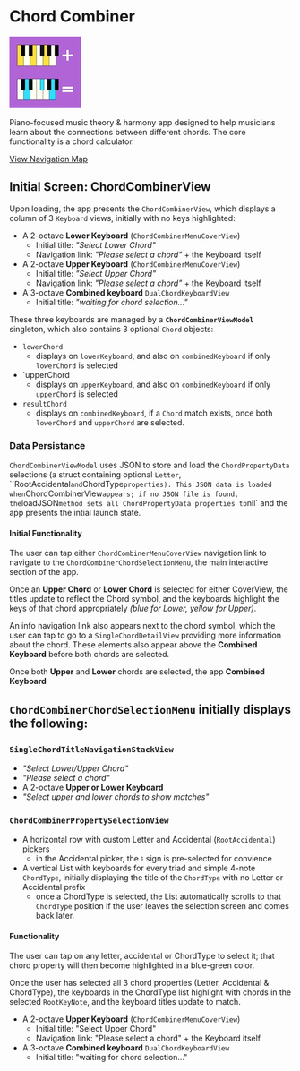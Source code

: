 # Chord Combiner

![ChordCombiner Light Mode Icon large-keyboards += 128px.jpg](https://github.com/thewildjacko/ChordCombiner-SwiftUI/blob/main/ChordCombiner%20Light%20Mode%20Icon%20large-keyboards%20%2B%3D%20128px.jpg)

Piano-focused music theory & harmony app designed to help musicians learn about the connections between different chords. The core functionality is a chord calculator.

[View Navigation Map](https://bra.in/5jMZEP)

## Initial Screen: ChordCombinerView

Upon loading, the app presents the `ChordCombinerView`, which displays a column of 3 `Keyboard` views, initially with no keys highlighted:

- A 2-octave **Lower Keyboard** (`ChordCombinerMenuCoverView`)
  - Initial title: _"Select Lower Chord"_
  - Navigation link: _"Please select a chord"_ + the Keyboard itself
- A 2-octave **Upper Keyboard** (`ChordCombinerMenuCoverView`)
  - Initial title: _"Select Upper Chord"_
  - Navigation link: _"Please select a chord"_ + the Keyboard itself
- A 3-octave **Combined keyboard** `DualChordKeyboardView`
  - Initial title: _"waiting for chord selection..."_

These three keyboards are managed by a **`ChordCombinerViewModel`** singleton, which also contains 3 optional `Chord` objects:

- `lowerChord`
  - displays on `lowerKeyboard`, and also on `combinedKeyboard` if only `lowerChord` is selected
- `upperChord
  - displays on `upperKeyboard`, and also on `combinedKeyboard` if only `upperChord` is selected
- `resultChord`
  - displays on `combinedKeyboard`, if a `Chord` match exists, once both `lowerChord` and `upperChord` are selected.

### Data Persistance

`ChordCombinerViewModel` uses JSON to store and load the `ChordPropertyData` selections (a struct containing optional `Letter`, ``RootAccidental` and `ChordType` properties). This JSON data is loaded when `ChordCombinerView` appears; if no JSON file is found, the `loadJSON` method sets all ChordPropertyData properties to `nil` and the app presents the intial launch state.

#### Initial Functionality

The user can tap either `ChordCombinerMenuCoverView` navigation link to navigate to the `ChordCombinerChordSelectionMenu`, the main interactive section of the app.

Once an **Upper Chord** or **Lower Chord** is selected for either CoverView, the titles update to reflect the Chord symbol, and the keyboards highlight the keys of that chord appropriately _(blue for Lower, yellow for Upper)_.

An info navigation link also appears next to the chord symbol, which the user can tap to go to a `SingleChordDetailView` providing more information about the chord. These elements also appear above the **Combined Keyboard** before both chords are selected.

Once both **Upper** and **Lower** chords are selected, the app **Combined Keyboard** 

## `ChordCombinerChordSelectionMenu` initially displays the following:

### `SingleChordTitleNavigationStackView`
   - _"Select Lower/Upper Chord"_
   - _"Please select a chord"_
   - A 2-octave **Upper or Lower Keyboard**
   - _"Select upper and lower chords to show matches"_

### `ChordCombinerPropertySelectionView`

  - A horizontal row with custom Letter and Accidental (`RootAccidental`) pickers
    - in the Accidental picker, the &#x266E; sign is pre-selected for convience
  - A vertical List with keyboards for every triad and simple 4-note `ChordType`, initially displaying the title of the `ChordType` with no Letter or Accidental prefix
    - once a ChordType is selected, the List automatically scrolls to that `ChordType` position if the user leaves the selection screen and comes back later.
    
  #### Functionality
  
  The user can tap on any letter, accidental or ChordType to select it; that chord property will then become highlighted in a blue-green color.

  Once the user has selected all 3 chord properties (Letter, Accidental & ChordType), the keyboards in the ChordType list highlight with chords in the selected `RootKeyNote`, and the keyboard titles update to match.

   
- A 2-octave **Upper Keyboard** (`ChordCombinerMenuCoverView`)
  - Initial title: "Select Upper Chord"
  - Navigation link: "Please select a chord"  + the Keyboard itself
- A 3-octave **Combined keyboard** `DualChordKeyboardView`
  - Initial title: "waiting for chord selection..."